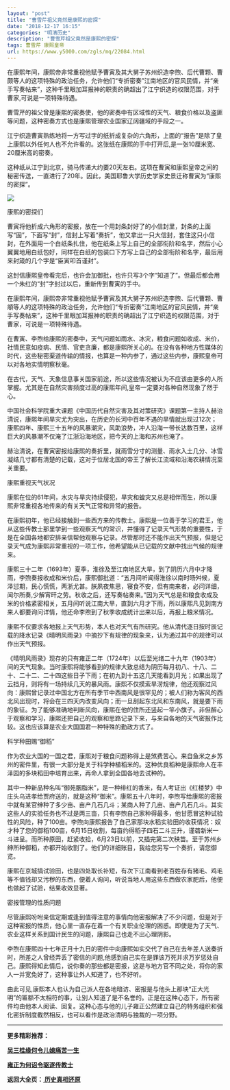 ```yaml
---
layout: "post"
title: "曹雪芹祖父竟然是康熙的密探"
date: "2018-12-17 16:15"
categories: "明清历史"
description: "曹雪芹祖父竟然是康熙的密探"
tags: 曹雪芹 康熙皇帝
url: https://www.y5000.com/zgls/mq/22084.html
---
```






在康熙年间，康熙帝非常重视他赋予曹寅及其大舅子苏州织造李煦、后代曹颗、曹颇等人的这项特殊的政治任务，允许他们“专折密奏”江南地区的官风民情，并“亲手写奏帖来”，这种千里眼加耳报神的职责的确超出了江宁织造的权限范围，对于曹家,可说是一项特殊待遇。

曹雪芹的祖父曾是康熙的密奏使，他的密奏中有区域性的天气、粮食价格以及盗匪等问题，这种密奏方式也是康熙管理农业国家辽阔疆域的手段之一。

江宁织造曹寅熟练地将一方写过字的纸折成复杂的六角形，上面的“报告”是除了皇上康熙以外任何人也不允许看的。这张纸在康熙的手中打开后,是一张10厘米宽、20厘米高的密奏。

这种纸从江宁到北京，骑马传递大约要20天左右。这项在曹寅和康熙皇帝之间的秘密传送，一直进行了20年。因此，美国耶鲁大学历史学家史景迁称曹寅为“康熙的密探”。

![](https://img.y5000.com/uploads/allimg/170527/11-1F52G43132350.jpg)

康熙的密探们

曹寅将他折成六角形的密报，放在一个用封条封好了的小信封里，封条的上面写“固”，下面写“封”，信封上写着“奏折”，他又拿出一只大信封，套住这只小信封，在外面用一个白纸条扎住，他在纸条上写上自己的全部衔阶和名字，然后小心翼翼地用白纸包好，同样在白纸的包装口下方写上自己的全部衔阶和名字，最后用来封箴的几个字是“臣寅叩首谨封”。

这封信康熙皇帝看完后，也许会加御批，也许只写3个字“知道了”。但最后都会用一个朱红的“封”字封过以后，重新传到曹寅的手中。

在康熙年间，康熙帝非常重视他赋予曹寅及其大舅子苏州织造李煦、后代曹颗、曹頫等人的这项特殊的政治任务，允许他们“专折密奏”江南地区的官风民情，并“亲手写奏帖来”，这种千里眼加耳报神的职责的确超出了江宁织造的权限范围，对于曹家，可说是一项特殊待遇。

在曹寅、李煦给康熙的密奏中，天气问题如雨水、冰灾，粮食问题如收成、米价，社情民意如疫病、民情、官吏贪廉，都是康熙所关心的。在没有各种地方性媒体的时代，这些秘密渠道传输的情报，也算是一种内参了，通过这些内参，康熙皇帝可以对各地实情明察秋毫。

在古代，天气、天象信息事关国家前途，所以这些情况被认为不应该由更多的人所掌握。尤其是在自然灾害频度过高的康熙年间,皇帝一定要对各种自然现象了然于心。

中国社会科学院重大课题《中国历代自然灾害及其对策研究》课题第一主持人赫治清说，康熙年间旱灾尤为突出，在历史的长河中百年不遇的旱情就出现过12次；康熙四年、康熙三十五年的风暴潮灾，风助浪势，冲人沿海一带长达数百里，这样巨大的风暴潮不仅淹了江浙沿海地区，把今天的上海和苏州也淹了。

赫治清说，在曹寅密报给康熙的奏折里，就雨雪分寸的测量、雨水入土几分、冰雪凝结几寸都有清楚的记载，这对于位居北国的帝王了解长江流域和沿海农耕情况至关重要。

康熙重视天气状况

康熙在位的61年间，水灾与旱灾持续侵犯，旱灾和蝗灾又总是相伴而生，所以康熙非常重视各地传来的有关天气正常和异常的报告。

在康熙初年，他已经接触到一些西方来的传教士。康熙是一位善于学习的君王，他从这些传教士那里学到一些观察天气的常识，并懂得了记录天气形势的重要性，于是在全国各地都安排亲信帮他观察与记录。尽管那时还不能作出天气预报，但是记录天气成为康熙非常重视的一项工作，他希望能从已记载的文献中找出气候的规律来。

康熙三十二年（1693年）夏季，淮徐及至江南地区大旱，到了阴历六月中才降雨，李煦奏报收成和米价后，康熙御批道：“五月间听闻得淮徐以南时旸舛候，夏泽愆期，民心慌慌，两浙尤甚。朕夙夜焦思，寝食不安，但有南来者，必问详细，闻尔所奏,少解宵旰之劳。秋收之后，还写奏帖奏来。”因为天气总是和粮食收成及米的价格紧密相关，五月间听说江南大旱，直到六月才下雨，所以康熙凡见到南方来人都要询问详情，他还命李煦到了秋季收成统计出来以后，再报上粮米情况。

康熙不仅要求各地报上天气形势，本人也对天气有所研究。他从清代逐日按时辰记载的降水记录《晴明风雨录》中摘抄下有规律的现象来，认为通过其中的规律可以作出天气预报。

《晴明风雨录》现存的只有雍正二年（1724年）以后至光绪二十九年（1903年）间的天气现象。当时康熙将能够看到的规律大致总结为阴历每月初八、十八、二十、二十二、二十四这些日子下雨；在初九到十五这几天能看到月光；如果出现了云挡月，则将有一场持续几天的暴风雨。康熙不仅摸索旱涝规律，他还观察过风向：康熙曾记录过中国北方在所有季节中西南风是很罕见的；被人们称为客风的西北风出现时，将会在三四天内改变风向；而一旦刮起东北风和东南风，就是要下雨的象征。为了能够准确地判断风向，康熙在他的住所还竖起一竿小旗子。非但醉心于观察和学习，康熙还把自己的观察和思路记录下来，与来自各地的天气密报作比较。这也应该算是农业大国国君一种特殊的勤政方式了。

科学种田赐“御稻”

作为农业大国的一国之君，康熙对于粮食问题称得上是煞费苦心。来自鱼米之乡苏州的密件里，有很一大部分是关于科学种植稻米的。这种优良稻种是康熙命人在丰泽园的多块稻田中培育出来，再命人拿到全国各地去试种的。

其中一种新品种名叫“御苑胭脂米”，是一种绯红的香米，有人考证出《红楼梦》中庄头乌进孝给贾府送的，就是这种“御米”。康熙五十八年时，李煦写给康熙的密报中就有某官绅种了多少亩、亩产几石几斗；某商人种了几亩、亩产几石几斗。其实这些人的实验任务也不过是两三亩，只有李煦自己家种得最多，他甘愿冒这种试验性的风险，种了100亩。李煦向康熙报告了自己家那块水稻实验田的收获情况：奴才种了您的御稻100亩，6月15日收割，每亩约得稻子四石二斗三升，谨砻新米一斗进呈。而所种原田，赶紧收拾，6月23日以前，又插完第二次秧苗。至于苏州乡绅所种御稻，亦都开始收割了。他们的详细账目，我给您另写一个奏折，请您御览。

康熙在京城搞试验田，也是四处取长补短，有次下江南看到老百姓存有猪毛、鸡毛等不值钱却又污秽的东西，便着人询问，听说当地人用这些东西做农家肥后，他便也做起了试验，结果收效显著。

密报管理的性质问题

尽管康熙吩咐亲信定期或逢到值得注意的事情向他密报解决了不少问题，但是对于这种密报的性质，他心里一直存在着一个有关职业伦理的困惑。即使是为了天气、农业这样关系到国计民生的问题，康熙自己也走不出心理阴影。

李煦在康熙四十七年正月十九日的密件中向康熙如实交代了自己在去年差人送奏折时，所差之人曾经弄丢了密信的问题,他感到自己实在是罪该万死并求万岁惩处自己。康熙得知此情后，说你奏的那些都是密报，这是与地方官不同之处，将你的家人一并宽免好了，这种事让外人知道了，也不好听。

由此可见,康熙本人也认为自己派人在各地暗访、密报是与他头上那块“正大光明”的匾额不太相符的事，让别人知道了是不名誉的。正是在这种心态下，所有密件均由他本人阅读、回复。这种心态与他的儿子雍正公然建立自己的特务组织和强化密折制度截然相反，也可以看作是政治清明与独裁的一项分野。

* * *

**更多精彩推荐：**

**[吴三桂缘何令儿媳痛苦一生](https://www.y5000.com/zgls/mq/22095.html)**

**[雍正为何诏令驱逐传教士](https://www.y5000.com/zgls/mq/22116.html)**

**返回大全页：[ 历史真相还原](https://www.y5000.com/zgls/22286.html)**
